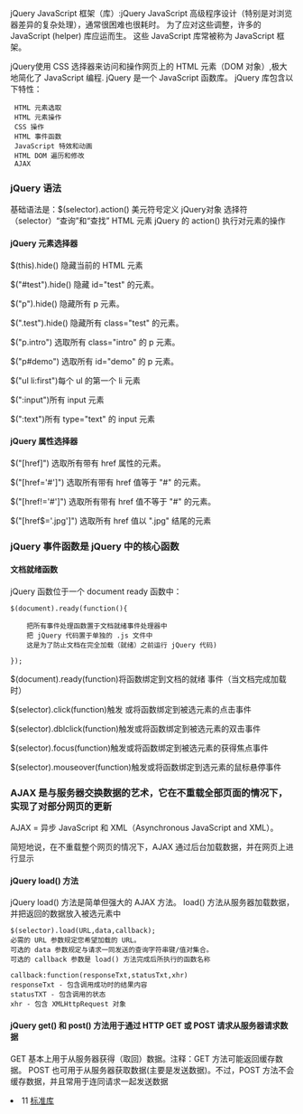 jQuery
JavaScript 框架（库）:jQuery
JavaScript 高级程序设计（特别是对浏览器差异的复杂处理），通常很困难也很耗时。
为了应对这些调整，许多的 JavaScript (helper) 库应运而生。
这些 JavaScript 库常被称为 JavaScript 框架。

jQuery使用 CSS 选择器来访问和操作网页上的 HTML 元素（DOM 对象）,极大地简化了 JavaScript 编程.
jQuery 是一个 JavaScript 函数库。
jQuery 库包含以下特性：
     
     HTML 元素选取
     HTML 元素操作
     CSS 操作 
     HTML 事件函数
     JavaScript 特效和动画
     HTML DOM 遍历和修改
     AJAX

### jQuery 语法
基础语法是：$(selector).action()
    美元符号定义 jQuery对象
    选择符（selector）“查询”和“查找” HTML 元素
    jQuery 的 action() 执行对元素的操作

#### jQuery 元素选择器
$(this).hide() 隐藏当前的 HTML 元素

$("#test").hide() 隐藏 id="test" 的元素。

$("p").hide() 隐藏所有 p 元素。

$(".test").hide() 隐藏所有 class="test" 的元素。

$("p.intro") 选取所有 class="intro" 的 p 元素。

$("p#demo") 选取所有 id="demo" 的 p 元素。

$("ul li:first")每个 ul 的第一个 li 元素    

$(":input")所有 input 元素    

$(":text")所有 type="text" 的 input 元素  



#### jQuery 属性选择器
$("[href]") 选取所有带有 href 属性的元素。

$("[href='#']") 选取所有带有 href 值等于 "#" 的元素。

$("[href!='#']") 选取所有带有 href 值不等于 "#" 的元素。

$("[href$='.jpg']") 选取所有 href 值以 ".jpg" 结尾的元素

### jQuery 事件函数是 jQuery 中的核心函数
#### 文档就绪函数
jQuery 函数位于一个 document ready 函数中：

    $(document).ready(function(){

        把所有事件处理函数置于文档就绪事件处理器中
        把 jQuery 代码置于单独的 .js 文件中
        这是为了防止文档在完全加载（就绪）之前运行 jQuery 代码)

    });

$(document).ready(function)将函数绑定到文档的就绪   事件（当文档完成加载时）

$(selector).click(function)触发 或将函数绑定到被选元素的点击事件

$(selector).dblclick(function)触发或将函数绑定到被选元素的双击事件

$(selector).focus(function)触发或将函数绑定到被选元素的获得焦点事件

$(selector).mouseover(function)触发或将函数绑定到选元素的鼠标悬停事件

### AJAX 是与服务器交换数据的艺术，它在不重载全部页面的情况下，实现了对部分网页的更新
AJAX = 异步 JavaScript 和 XML（Asynchronous JavaScript and XML）。

简短地说，在不重载整个网页的情况下，AJAX 通过后台加载数据，并在网页上进行显示

#### jQuery load() 方法
jQuery load() 方法是简单但强大的 AJAX 方法。
load() 方法从服务器加载数据，并把返回的数据放入被选元素中

    $(selector).load(URL,data,callback);
    必需的 URL 参数规定您希望加载的 URL。
    可选的 data 参数规定与请求一同发送的查询字符串键/值对集合。
    可选的 callback 参数是 load() 方法完成后所执行的函数名称
    
    callback:function(responseTxt,statusTxt,xhr)
    responseTxt - 包含调用成功时的结果内容
    statusTXT - 包含调用的状态
    xhr - 包含 XMLHttpRequest 对象

#### jQuery get() 和 post() 方法用于通过 HTTP GET 或 POST 请求从服务器请求数据
GET 基本上用于从服务器获得（取回）数据。注释：GET 方法可能返回缓存数据。
POST 也可用于从服务器获取数据(主要是发送数据)。不过，POST 方法不会缓存数据，并且常用于连同请求一起发送数据

<li class="level1">
<span class="index">11</span>
<span class="text"><a href="#11">标准库</a></span>
</li>





























